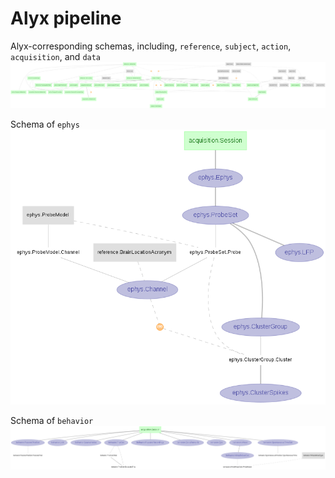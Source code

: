 # Alyx pipeline

Alyx-corresponding schemas, including, `reference`, `subject`, `action`, `acquisition`, and `data`
![Alyx_corresponding erd](images/alyx_erd.png)

Schema of `ephys`
![Ephys erd](images/ephys_erd.png)

Schema of `behavior`
![Behavior erd](images/behavior_erd.png)